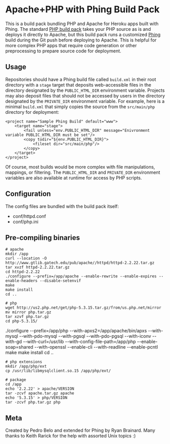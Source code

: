 Apache+PHP with Phing Build Pack
================================

This is a build pack bundling PHP and Apache for Heroku apps built with Phing. The standard [PHP build pack](https://github.com/heroku/heroku-buildpack-php) takes your PHP source as is and deploys it directly to Apache, but this build pack runs a customized [Phing](http://www.phing.info/) build during the Git push before deploying to Apache. This is helpful for more complex PHP apps that require code generation or other preprocessing to prepare source code for deployment. 


Usage
-----

Repositories should have a Phing build file called `build.xml` in their root directory with a `stage` target that deposits web-accessible files in the directory designated by the `PUBLIC_HTML_DIR` environment variable. Projects may also deposit files that should not be accessed by users in the directory designated by the `PRIVATE_DIR` environment variable. For example, here is a minimal `build.xml` that simply copies the source from the `src/main/php` directory for deployment:

    <project name="Sample Phing Build" default="www">
        <target name="stage">
            <fail unless="env.PUBLIC_HTML_DIR" message="Enivronment variable PUBLIC_HTML_DIR must be set"/>
            <copy todir="${env.PUBLIC_HTML_DIR}">
                <fileset dir="src/main/php"/>
            </copy>
        </target>
    </project>

Of course, most builds would be more complex with file manipulations, mappings, or filtering. The `PUBLIC_HTML_DIR` and `PRIVATE_DIR` environment variables are also available at runtime for access by PHP scripts.


Configuration
-------------

The config files are bundled with the build pack itself:

* conf/httpd.conf
* conf/php.ini


Pre-compiling binaries
----------------------

    # apache
    mkdir /app
    curl --location -O http://www.gtlib.gatech.edu/pub/apache//httpd/httpd-2.2.22.tar.gz
    tar xvzf httpd-2.2.22.tar.gz 
    cd httpd-2.2.22
    ./configure --prefix=/app/apache --enable-rewrite --enable-expires --enable-headers --disable-setenvif     
    make
    make install
    cd ..
    
    # php
    wget http://us2.php.net/get/php-5.3.15.tar.gz/from/us.php.net/mirror 
    mv mirror php.tar.gz
    tar xzvf php.tar.gz
    cd php-5.3.15/
./configure --prefix=/app/php --with-apxs2=/app/apache/bin/apxs --with-mysql --with-pdo-mysql --with-pgsql --with-pdo-pgsql --with-iconv --with-gd --with-curl=/usr/lib --with-config-file-path=/app/php --enable-soap=shared --with-openssl --enable-cli --with-readline --enable-pcntl
    make
    make install
    cd ..
    
    # php extensions
    mkdir /app/php/ext
    cp /usr/lib/libmysqlclient.so.15 /app/php/ext/
    
    # package
    cd /app
    echo '2.2.22' > apache/VERSION
    tar -zcvf apache.tar.gz apache
    echo '5.3.15' > php/VERSION
    tar -zcvf php.tar.gz php

Meta
----

Created by Pedro Belo and extended for Phing by Ryan Brainard.
Many thanks to Keith Rarick for the help with assorted Unix topics :)
